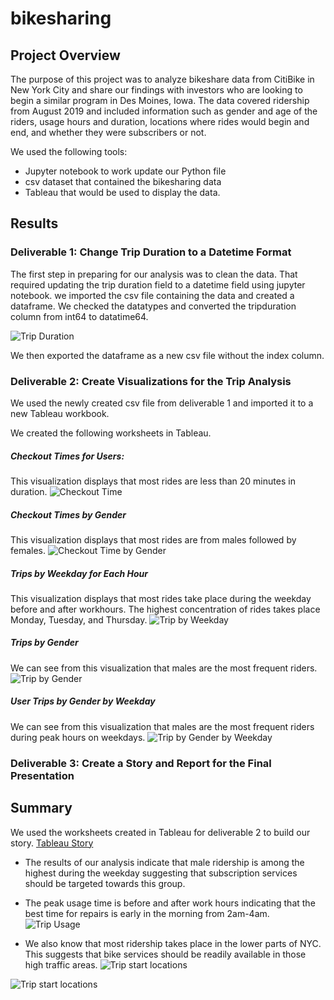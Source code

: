 # bikesharing

## Project Overview

The purpose of this project was to analyze bikeshare data from CitiBike in New York City and share our findings with investors who are looking to begin a similar program in Des Moines, Iowa. The data covered ridership from August 2019 and included information such as gender and age of the riders, usage hours and duration, locations where rides would begin and end, and whether they were subscribers or not.

We used the following tools:
- Jupyter notebook to work update our Python file
- csv dataset that contained the bikesharing data
- Tableau that would be used to display the data.

## Results

### Deliverable 1: Change Trip Duration to a Datetime Format
The first step in preparing for our analysis was to clean the data. That required updating the trip duration field to a datetime field using jupyter notebook. we imported the csv file containing the data and created a dataframe. We checked the datatypes and converted the tripduration column from int64 to datatime64.

![Trip Duration](resources/convert_tripduration_column.png)

We then exported the dataframe as a new csv file without the index column.

### Deliverable 2: Create Visualizations for the Trip Analysis

We used the newly created csv file from deliverable 1 and imported it to a new Tableau workbook.

We created the following worksheets in Tableau.

##### Checkout Times for Users:
This visualization displays that most rides are less than 20 minutes in duration.
![Checkout Time](resources/checkout_time.png)

##### Checkout Times by Gender 
This visualization displays that most rides are from males followed by females.
![Checkout Time by Gender](resources/checkout_time_gender.png)

##### Trips by Weekday for Each Hour
This visualization displays that most rides take place during the weekday before and after workhours. The highest concentration of rides takes place Monday, Tuesday, and Thursday.
![Trip by Weekday](resources/trips_weekday.png)

##### Trips by Gender
We can see from this visualization that males are the most frequent riders.
![Trip by Gender](resources/trips_bygender_perhour.png)

##### User Trips by Gender by Weekday
We can see from this visualization that males are the most frequent riders during peak hours on weekdays.
![Trip by Gender by Weekday](resources/trips_weekday_gender.png)


### Deliverable 3: Create a Story and Report for the Final Presentation

## Summary

We used the worksheets created in Tableau for deliverable 2 to build our story.
[Tableau Story](https://public.tableau.com/shared/NDZN4BK6R?:display_count=n&:origin=viz_share_link)

- The results of our analysis indicate that male ridership is among the highest during the weekday suggesting that subscription services should be targeted towards this group.

- The peak usage time is before and after work hours indicating that the best time for repairs is early in the morning from 2am-4am. 
![Trip Usage](resources/august_usage_hours.png)

- We also know that most ridership takes place in the lower parts of NYC. This suggests that bike services should be readily available in those high traffic areas.
![Trip start locations](resources/top_starting_locations.png)

![Trip start locations](resources/top_ending_locations.png)




